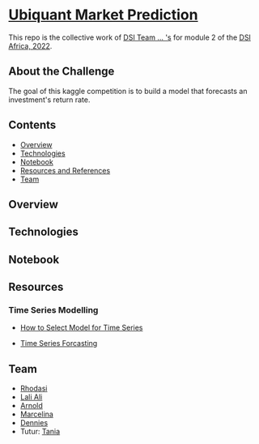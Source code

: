 # [Ubiquant Market Prediction](https://www.kaggle.com/c/ubiquant-market-prediction/overview)
This repo is the collective work of [DSI Team ... 's](team) for module 2 of the [DSI Africa, 2022](http://dsi-program.com/). 
 
## About the Challenge

The goal of this kaggle competition is to build a model that forecasts an investment's return rate. 


## Contents
* [Overview](overview)
* [Technologies](technologies)
* [Notebook](notebook)
* [Resources and References](resources)
* [Team](team)

## Overview

## Technologies

## Notebook

## Resources

### Time Series Modelling
* [How to Select Model for Time Series](https://neptune.ai/blog/select-model-for-time-series-prediction-task)

* [Time Series Forcasting](https://neptune.ai/blog/time-series-forecasting)

## Team
* [Rhodasi](https://github.com/DhasiM)
* [Lali Ali]()
* [Arnold]()
* [Marcelina]()
* [Dennies]()
* Tutur: [Tania]()
